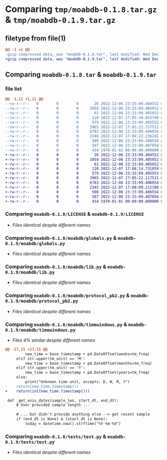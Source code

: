 # Comparing `tmp/moabdb-0.1.8.tar.gz` & `tmp/moabdb-0.1.9.tar.gz`

## filetype from file(1)

```diff
@@ -1 +1 @@
-gzip compressed data, was "moabdb-0.1.8.tar", last modified: Wed Dec  7 17:05:37 2022, max compression
+gzip compressed data, was "moabdb-0.1.9.tar", last modified: Wed Dec  7 17:08:44 2022, max compression
```

## Comparing `moabdb-0.1.8.tar` & `moabdb-0.1.9.tar`

### file list

```diff
@@ -1,11 +1,11 @@
--rw-r--r--   0        0        0       26 2022-12-06 23:33:09.404552 moabdb-0.1.8/.gitignore
--rw-r--r--   0        0        0     1059 2022-12-06 23:33:09.405052 moabdb-0.1.8/LICENSE
--rw-r--r--   0        0        0       61 2022-12-06 23:33:09.405052 moabdb-0.1.8/README.md
--rw-r--r--   0        0        0      110 2022-12-07 17:05:30.053740 moabdb-0.1.8/moabdb/__init__.py
--rw-r--r--   0        0        0      579 2022-12-06 23:33:09.405553 moabdb-0.1.8/moabdb/globals.py
--rw-r--r--   0        0        0     3965 2022-12-07 17:05:22.117511 moabdb-0.1.8/moabdb/lib.py
--rw-r--r--   0        0        0     6783 2022-12-06 23:33:09.406054 moabdb-0.1.8/moabdb/protocol_pb2.py
--rw-r--r--   0        0        0     2340 2022-12-07 17:04:22.236241 moabdb-0.1.8/moabdb/timewindows.py
--rw-r--r--   0        0        0      500 2022-12-06 23:33:09.406554 moabdb-0.1.8/pyproject.toml
--rw-r--r--   0        0        0      587 2022-12-06 23:33:09.407054 moabdb-0.1.8/tests/test.py
--rw-r--r--   0        0        0      434 1970-01-01 00:00:00.000000 moabdb-0.1.8/PKG-INFO
+-rw-r--r--   0        0        0       26 2022-12-06 23:33:09.404552 moabdb-0.1.9/.gitignore
+-rw-r--r--   0        0        0     1059 2022-12-06 23:33:09.405052 moabdb-0.1.9/LICENSE
+-rw-r--r--   0        0        0       61 2022-12-06 23:33:09.405052 moabdb-0.1.9/README.md
+-rw-r--r--   0        0        0      110 2022-12-07 17:08:14.731859 moabdb-0.1.9/moabdb/__init__.py
+-rw-r--r--   0        0        0      579 2022-12-06 23:33:09.405553 moabdb-0.1.9/moabdb/globals.py
+-rw-r--r--   0        0        0     3965 2022-12-07 17:05:22.117511 moabdb-0.1.9/moabdb/lib.py
+-rw-r--r--   0        0        0     6783 2022-12-06 23:33:09.406054 moabdb-0.1.9/moabdb/protocol_pb2.py
+-rw-r--r--   0        0        0     2345 2022-12-07 17:08:09.212180 moabdb-0.1.9/moabdb/timewindows.py
+-rw-r--r--   0        0        0      500 2022-12-06 23:33:09.406554 moabdb-0.1.9/pyproject.toml
+-rw-r--r--   0        0        0      587 2022-12-06 23:33:09.407054 moabdb-0.1.9/tests/test.py
+-rw-r--r--   0        0        0      434 1970-01-01 00:00:00.000000 moabdb-0.1.9/PKG-INFO
```

### Comparing `moabdb-0.1.8/LICENSE` & `moabdb-0.1.9/LICENSE`

 * *Files identical despite different names*

### Comparing `moabdb-0.1.8/moabdb/globals.py` & `moabdb-0.1.9/moabdb/globals.py`

 * *Files identical despite different names*

### Comparing `moabdb-0.1.8/moabdb/lib.py` & `moabdb-0.1.9/moabdb/lib.py`

 * *Files identical despite different names*

### Comparing `moabdb-0.1.8/moabdb/protocol_pb2.py` & `moabdb-0.1.9/moabdb/protocol_pb2.py`

 * *Files identical despite different names*

### Comparing `moabdb-0.1.8/moabdb/timewindows.py` & `moabdb-0.1.9/moabdb/timewindows.py`

 * *Files 4% similar despite different names*

```diff
@@ -27,15 +27,15 @@
         new_time = base_timestamp + pd.DateOffset(weeks=tm_freq)
     elif str.upper(tm_unit) == 'M':
         new_time = base_timestamp + pd.DateOffset(months=tm_freq)
     elif str.upper(tm_unit) == 'Y':
         new_time = base_timestamp + pd.DateOffset(years=tm_freq)
     else:
         print("Unknown time unit, accepts: D, W, M, Y")
-    return(new_time.timestamp())
+    return(int(new_time.timestamp()))
 
 def _get_unix_dates(sample_len, start_dt, end_dt):
     # User provided sample length ...
 
     # ... but didn't provide anything else --> get recent sample
     if (end_dt is None) & (start_dt is None):
         today = datetime.now().strftime("%Y-%m-%d")
```

### Comparing `moabdb-0.1.8/tests/test.py` & `moabdb-0.1.9/tests/test.py`

 * *Files identical despite different names*

